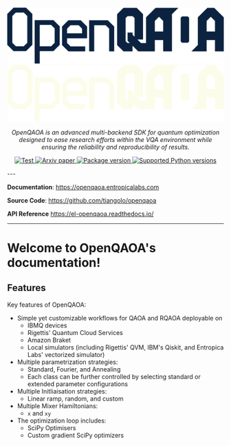 ![OpenQAOA](https://github.com/entropicalabs/openqaoa/blob/main/.github/images/openqaoa_logo.png?raw=true#only-light)
![OpenQAOA](https://github.com/entropicalabs/openqaoa/blob/main/.github/images/openqaoa_logo_offW.png?raw=true#only-dark)

<p align="center">
    <em>OpenQAOA is an advanced multi-backend SDK for quantum optimization designed to ease research efforts within the VQA environment while ensuring the reliability and reproducibility of results.</em>
</p>
<p align="center">
<a href="https://github.com/entropicalabs/openqaoa/actions/workflows/test_main_linux.yml" target="_blank">
    <img src="https://github.com/entropicalabs/openqaoa/actions/workflows/test_main_linux.yml/badge.svg" alt="Test">
</a>
<a href="https://arxiv.org/abs/2210.08695" target="_blank">
    <img src="https://img.shields.io/badge/arXiv-2210.08695-<COLOR>.svg" alt="Arxiv paper">
</a>
<a href="https://pypi.org/project/openqaoa" target="_blank">
    <img src="https://badge.fury.io/py/openqaoa.svg" alt="Package version">
</a>
<a href="https://pypi.org/project/openqaoa" target="_blank">
    <img src="https://img.shields.io/pypi/pyversions/openqaoa.svg?color=%2334D058" alt="Supported Python versions">
</a>
</p>
---

**Documentation**: <a href="https://openqaoa.entropicalabs.com" target="_blank">https://openqaoa.entropicalabs.com</a>

**Source Code**: <a href="https://github.com/tiangolo/openqaoa" target="_blank">https://github.com/tiangolo/openqaoa</a>

**API Reference** <a href="https://el-openqaoa.readthedocs.io/" target="_blank">https://el-openqaoa.readthedocs.io/</a>

---

# Welcome to OpenQAOA's documentation!



## Features
Key features of OpenQAOA:

* Simple yet customizable workflows for QAOA and RQAOA deployable on
    * IBMQ devices
    * Rigettis' Quantum Cloud Services
    * Amazon Braket
    * Local simulators (including Rigettis' QVM, IBM's Qiskit, and Entropica Labs' vectorized simulator)
* Multiple parametrization strategies:
    * Standard, Fourier, and Annealing
    * Each class can be further controlled by selecting standard or extended parameter configurations
* Multiple Initliaisation strategies:
    * Linear ramp, random, and custom
* Multiple Mixer Hamiltonians:
     * `x` and `xy`
* The optimization loop includes:
    * SciPy Optimisers
    * Custom gradient SciPy optimizers


